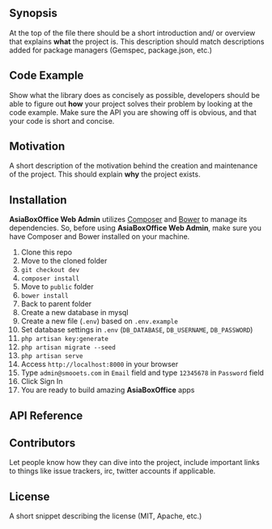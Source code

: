## Synopsis

At the top of the file there should be a short introduction and/ or overview that explains **what** the project is. This description should match descriptions added for package managers (Gemspec, package.json, etc.)

## Code Example

Show what the library does as concisely as possible, developers should be able to figure out **how** your project solves their problem by looking at the code example. Make sure the API you are showing off is obvious, and that your code is short and concise.

## Motivation

A short description of the motivation behind the creation and maintenance of the project. This should explain **why** the project exists.

## Installation

**AsiaBoxOffice Web Admin** utilizes [Composer](https://getcomposer.org/) and [Bower](http://bower.io/) to manage its dependencies. So, before using **AsiaBoxOffice Web Admin**, make sure you have Composer and Bower installed on your machine.

1. Clone this repo
2. Move to the cloned folder
3. `git checkout dev`
4. `composer install`
5. Move to `public` folder
6. `bower install`
7. Back to parent folder
8. Create a new database in mysql
9. Create a new file (`.env`) based on `.env.example`
10. Set database settings in `.env` (`DB_DATABASE`, `DB_USERNAME`, `DB_PASSWORD`)
11. `php artisan key:generate`
12. `php artisan migrate --seed`
13. `php artisan serve`
14. Access `http://localhost:8000` in your browser
15. Type `admin@smooets.com` in `Email` field and type `12345678` in `Password` field
16. Click Sign In
17. You are ready to build amazing **AsiaBoxOffice** apps



## API Reference



## Contributors

Let people know how they can dive into the project, include important links to things like issue trackers, irc, twitter accounts if applicable.

## License

A short snippet describing the license (MIT, Apache, etc.)
